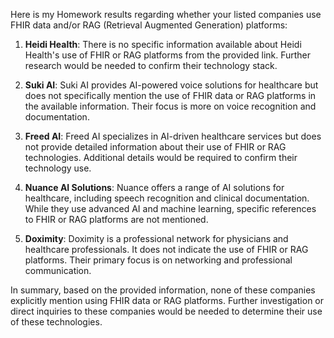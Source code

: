 


Here is my Homework results regarding whether your listed companies use FHIR data and/or RAG (Retrieval Augmented Generation) platforms:

1. **Heidi Health**: There is no specific information available about Heidi Health's use of FHIR or RAG platforms from the provided link. Further research would be needed to confirm their technology stack.

2. **Suki AI**: Suki AI provides AI-powered voice solutions for healthcare but does not specifically mention the use of FHIR data or RAG platforms in the available information. Their focus is more on voice recognition and documentation.

3. **Freed AI**: Freed AI specializes in AI-driven healthcare services but does not provide detailed information about their use of FHIR or RAG technologies. Additional details would be required to confirm their technology use.

4. **Nuance AI Solutions**: Nuance offers a range of AI solutions for healthcare, including speech recognition and clinical documentation. While they use advanced AI and machine learning, specific references to FHIR or RAG platforms are not mentioned.

5. **Doximity**: Doximity is a professional network for physicians and healthcare professionals. It does not indicate the use of FHIR or RAG platforms. Their primary focus is on networking and professional communication.

In summary, based on the provided information, none of these companies explicitly mention using FHIR data or RAG platforms. Further investigation or direct inquiries to these companies would be needed to determine their use of these technologies.